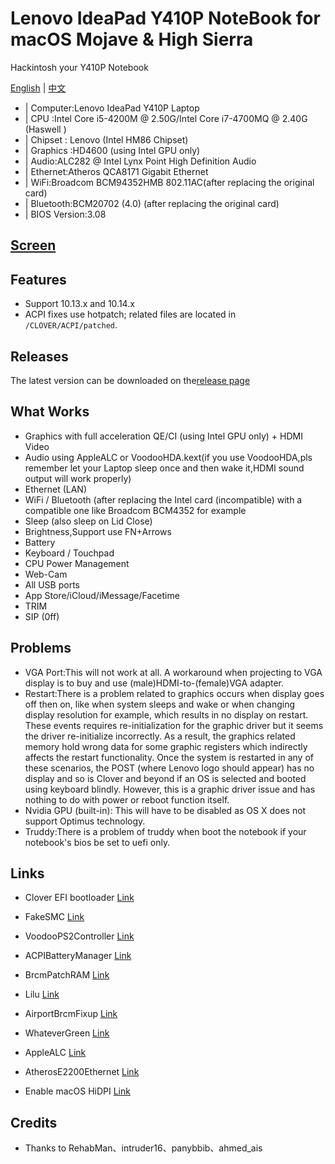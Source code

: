 # Lenovo IdeaPad Y410P NoteBook for macOS Mojave & High Sierra

Hackintosh your Y410P Notebook

[English](README-EN.md) | [中文](README.md)

* | Computer:Lenovo IdeaPad Y410P Laptop
* | CPU :Intel Core i5-4200M @ 2.50G/Intel Core i7-4700MQ @ 2.40G (Haswell )
* | Chipset : Lenovo (Intel HM86 Chipset)
* | Graphics :HD4600 (using Intel GPU only) 
* | Audio:ALC282 @ Intel Lynx Point High Definition Audio
* | Ethernet:Atheros QCA8171 Gigabit Ethernet
* | WiFi:Broadcom BCM94352HMB 802.11AC(after replacing the original card)   
* | Bluetooth:BCM20702 (4.0) (after replacing the original card)            
* | BIOS Version:3.08                 

## [Screen](Screen.JPG)  

## Features

* Support 10.13.x and 10.14.x
* ACPI fixes use hotpatch; related files are located in `/CLOVER/ACPI/patched`.

## Releases
The latest version can be downloaded on the[release page](https://github.com/Z39/Y410p-OS-X-Clover-Hotpatch/releases) 

## What Works
* Graphics with full acceleration QE/CI (using Intel GPU only) + HDMI Video
* Audio using AppleALC or VoodooHDA.kext(if you use VoodooHDA,pls remember let your Laptop sleep once and then wake it,HDMI sound output will work properly)
* Ethernet (LAN)
* WiFi / Bluetooth (after replacing the Intel card (incompatible) with a compatible one like Broadcom BCM4352 for example
* Sleep (also sleep on Lid Close)
* Brightness,Support use FN+Arrows﻿
* Battery
* Keyboard / Touchpad
* CPU Power Management
* Web-Cam
* All USB ports
* App Store/iCloud/iMessage/Facetime
* TRIM
* SIP (0ff)


## Problems
* VGA Port:This will not work at all. A workaround when projecting to VGA display is to buy and use (male)HDMI-to-(fem﻿ale)VGA adapter. 
* Restart:There is a problem related to graphics occurs when﻿ display goes off then on, like when system sleeps ﻿and wake or when changing display r﻿esolutio﻿n for example, which results in n﻿o display on restart﻿. These ev﻿ents requires re-initialization for the graphic driver but it seems the driver re-initialize incorrectly. As a result, the graphics related memory hold wrong data for some graphic registers which indirectly affects the restart functionality. Once the system is restarted in any of these scenarios, the POST (where Lenovo logo should appear) has no display and so is Clover and beyond if an OS is selected and booted using keyboard blindly. However, this is a graphic driver issue and has nothing to do with power or reboot function itself.
* Nvidia GPU (built-in): This will have to be disabled as OS X does not support Optimus technology.
* Truddy:There is a problem of truddy when boot the notebook if your notebook's bios be set to uefi only.

## Links

- Clover EFI bootloader [Link](https://github.com/Dids/clover-builder/releases)

- FakeSMC [Link](https://bitbucket.org/RehabMan/os-x-fakesmc-kozlek/downloads/)

- VoodooPS2Controller [Link](https://bitbucket.org/RehabMan/os-x-acpi-battery-driver/)

- ACPIBatteryManager [Link](https://bitbucket.org/RehabMan/os-x-acpi-battery-driver/)

- BrcmPatchRAM [Link](https://bitbucket.org/RehabMan/os-x-brcmpatchram/downloads/)

- Lilu [Link](https://github.com/acidanthera/Lilu)

- AirportBrcmFixup [Link](https://github.com/acidanthera/AirportBrcmFixup)

- WhateverGreen [Link](https://github.com/acidanthera/WhateverGreen)

- AppleALC [Link](https://github.com/acidanthera/AppleALC)

- AtherosE2200Ethernet [Link](https://github.com/Mieze/AtherosE2200Ethernet)

- Enable macOS HiDPI [Link](https://github.com/xzhih/one-key-hidpi)

## Credits

- Thanks to RehabMan、intruder16、panybbib、ahmed_ais


